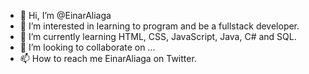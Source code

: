 - 👋 Hi, I’m @EinarAliaga
- 👀 I’m interested in learning to program and be a fullstack developer.
- 🌱 I’m currently learning HTML, CSS, JavaScript, Java, C# and SQL.
- 💞️ I’m looking to collaborate on ...
- 📫 How to reach me EinarAliaga on Twitter.

<!---
EinarAliaga/EinarAliaga is a ✨ special ✨ repository because its `README.md` (this file) appears on your GitHub profile.
You can click the Preview link to take a look at your changes.
--->

